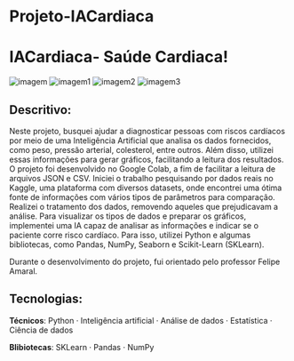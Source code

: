 # Projeto-IACardiaca
 
# IACardiaca- Saúde Cardiaca!

![imagem](img/a1.jpeg)
![imagem1](img/a2.jpeg)
![imagem2](img/a3.jpeg)
![imagem3](img/a4.jpeg)


## Descritivo:

Neste projeto, busquei ajudar a diagnosticar pessoas com riscos cardíacos por meio de uma Inteligência Artificial que analisa os dados fornecidos, como peso, pressão arterial, colesterol, entre outros. Além disso, utilizei essas informações para gerar gráficos, facilitando a leitura dos resultados.
O projeto foi desenvolvido no Google Colab, a fim de facilitar a leitura de arquivos JSON e CSV. Iniciei o trabalho pesquisando por dados reais no Kaggle, uma plataforma com diversos datasets, onde encontrei uma ótima fonte de informações com vários tipos de parâmetros para comparação. Realizei o tratamento dos dados, removendo aqueles que prejudicavam a análise. Para visualizar os tipos de dados e preparar os gráficos, implementei uma IA capaz de analisar as informações e indicar se o paciente corre risco cardíaco. Para isso, utilizei Python e algumas bibliotecas, como Pandas, NumPy, Seaborn e Scikit-Learn (SKLearn).

Durante o desenvolvimento do projeto, fui orientado pelo professor Felipe Amaral.

## Tecnologias:

**Técnicos**: Python · Inteligência artificial · Análise de dados · Estatística  · Ciência de dados

**Blibiotecas**: SKLearn · Pandas · NumPy
